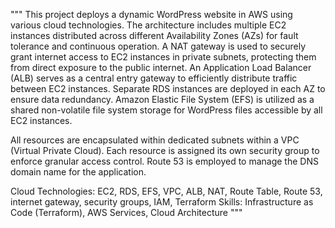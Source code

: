 """
This project deploys a dynamic WordPress website in AWS using various cloud technologies. The architecture includes multiple EC2 instances distributed across different Availability Zones (AZs) for fault tolerance and continuous operation. A NAT gateway is used to securely grant internet access to EC2 instances in private subnets, protecting them from direct exposure to the public internet. An Application Load Balancer (ALB) serves as a central entry gateway to efficiently distribute traffic between EC2 instances. Separate RDS instances are deployed in each AZ to ensure data redundancy. Amazon Elastic File System (EFS) is utilized as a shared non-volatile file system storage for WordPress files accessible by all EC2 instances.

All resources are encapsulated within dedicated subnets within a VPC (Virtual Private Cloud). Each resource is assigned its own security group to enforce granular access control. Route 53 is employed to manage the DNS domain name for the application.

Cloud Technologies: EC2, RDS, EFS, VPC, ALB, NAT, Route Table, Route 53, internet gateway, security groups, IAM, Terraform
Skills: Infrastructure as Code (Terraform), AWS Services, Cloud Architecture
"""
